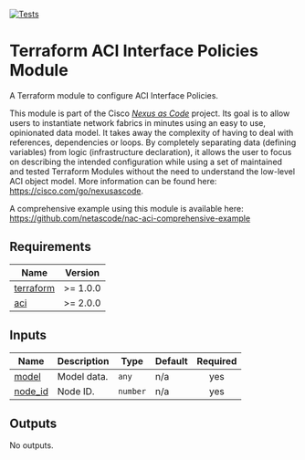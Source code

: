 <!-- BEGIN_TF_DOCS -->
[![Tests](https://github.com/netascode/terraform-aci-nac-interface-policies/actions/workflows/test.yml/badge.svg)](https://github.com/netascode/terraform-aci-nac-interface-policies/actions/workflows/test.yml)

# Terraform ACI Interface Policies Module

A Terraform module to configure ACI Interface Policies.

This module is part of the Cisco [*Nexus as Code*](https://cisco.com/go/nexusascode) project. Its goal is to allow users to instantiate network fabrics in minutes using an easy to use, opinionated data model. It takes away the complexity of having to deal with references, dependencies or loops. By completely separating data (defining variables) from logic (infrastructure declaration), it allows the user to focus on describing the intended configuration while using a set of maintained and tested Terraform Modules without the need to understand the low-level ACI object model. More information can be found here: https://cisco.com/go/nexusascode.

A comprehensive example using this module is available here: https://github.com/netascode/nac-aci-comprehensive-example

## Requirements

| Name | Version |
|------|---------|
| <a name="requirement_terraform"></a> [terraform](#requirement\_terraform) | >= 1.0.0 |
| <a name="requirement_aci"></a> [aci](#requirement\_aci) | >= 2.0.0 |

## Inputs

| Name | Description | Type | Default | Required |
|------|-------------|------|---------|:--------:|
| <a name="input_model"></a> [model](#input\_model) | Model data. | `any` | n/a | yes |
| <a name="input_node_id"></a> [node\_id](#input\_node\_id) | Node ID. | `number` | n/a | yes |

## Outputs

No outputs.
<!-- END_TF_DOCS -->